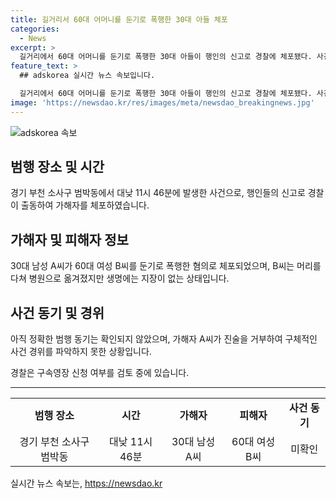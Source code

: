 ```yaml
---
title: 길거리서 60대 어머니를 둔기로 폭행한 30대 아들 체포
categories:
  - News
excerpt: >
  길거리에서 60대 어머니를 둔기로 폭행한 30대 아들이 행인의 신고로 경찰에 체포됐다. 사건은 경기 부천 소사구에서 발생했고, 피해자는 병원으로 옮겨졌지만 생명에는 지장이 없는 상태라고 전해졌다. 아들의 범행 동기는 아직 확인되지 않았으며, 경찰은 구체적인 경위를 파악하기 위해 조사를 진행 중이다. 30대 남성 A씨는 경찰 조사를 거부하고 있어 구속영장 신청이 고려되고 있다.
feature_text: >
  ## adskorea 실시간 뉴스 속보입니다.

  길거리에서 60대 어머니를 둔기로 폭행한 30대 아들이 행인의 신고로 경찰에 체포됐다. 사건은 경기 부천 소사구에서 발생했고, 피해자는 병원으로 옮겨졌지만 생명에는 지장이 없는 상태라고 전해졌다. 아들의 범행 동기는 아직 확인되지 않았으며, 경찰은 구체적인 경위를 파악하기 위해 조사를 진행 중이다. 30대 남성 A씨는 경찰 조사를 거부하고 있어 구속영장 신청이 고려되고 있다.
image: 'https://newsdao.kr/res/images/meta/newsdao_breakingnews.jpg'
---
```


<p><img src="https://newsdao.kr/res/images/meta/newsdao_breakingnews.jpg" alt="adskorea 속보" /></p>

<h2 data-ke-size="size26">범행 장소 및 시간</h2>

<p data-ke-size="size16">경기 부천 소사구 범박동에서 대낮 11시 46분에 발생한 사건으로, 행인들의 신고로 경찰이 출동하여 가해자를 체포하였습니다.</p>

<h2 data-ke-size="size26">가해자 및 피해자 정보</h2>

<p data-ke-size="size16">30대 남성 A씨가 60대 여성 B씨를 둔기로 폭행한 혐의로 체포되었으며, B씨는 머리를 다쳐 병원으로 옮겨졌지만 생명에는 지장이 없는 상태입니다.</p>

<h2 data-ke-size="size26">사건 동기 및 경위</h2>

<p data-ke-size="size16">아직 정확한 범행 동기는 확인되지 않았으며, 가해자 A씨가 진술을 거부하여 구체적인 사건 경위를 파악하지 못한 상황입니다.</p>

<p data-ke-size="size16">경찰은 구속영장 신청 여부를 검토 중에 있습니다.</p>

<hr>

<table>
    <tbody>
        <tr>
            <td style="text-align: center; height: 17px;"><b>범행 장소</b></td>
            <td style="text-align: center; height: 17px;"><b>시간</b></td>
            <td style="text-align: center; height: 17px;"><b>가해자</b></td>
            <td style="text-align: center; height: 17px;"><b>피해자</b></td>
            <td style="text-align: center; height: 17px;"><b>사건 동기</b></td>
        </tr>
        <tr>
            <td style="text-align: center; height: 17px;">경기 부천 소사구 범박동</td>
            <td style="text-align: center; height: 17px;">대낮 11시 46분</td>
            <td style="text-align: center; height: 17px;">30대 남성 A씨</td>
            <td style="text-align: center; height: 17px;">60대 여성 B씨</td>
            <td style="text-align: center; height: 17px;">미확인</td>
        </tr>
    </tbody>
</table>

<p data-ke-size="size16"></p>
실시간 뉴스 속보는, <a href="https://newsdao.kr" rel="dofollow">https://newsdao.kr</a>


